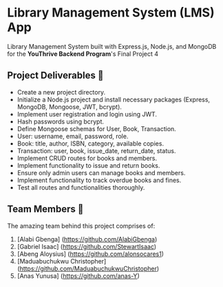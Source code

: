 # Library Management System (LMS) App
Library Management System built with Express.js, Node.js, and MongoDB for the __YouThrive Backend Program__'s Final Project 4



## Project Deliverables 🧩
- Create a new project directory.
- Initialize a Node.js project and install necessary packages (Express, MongoDB, Mongoose, JWT, bcrypt).
- Implement user registration and login using JWT. 
- Hash passwords using bcrypt.
- Define Mongoose schemas for User, Book, Transaction.
- User: username, email, password, role.
- Book: title, author, ISBN, category, available copies.
- Transaction: user, book, issue_date, return_date, status.
- Implement CRUD routes for books and members.
- Implement functionality to issue and return books.
- Ensure only admin users can manage books and members.
- Implement functionality to track overdue books and fines.
- Test all routes and functionalities thoroughly.


## Team Members 🤝

The amazing team behind this project comprises of:
1. [Alabi Gbenga] (https://github.com/AlabiGbenga)
2. [Gabriel Isaac] (https://github.com/StewartIsaac)
3. [Abeng Aloysius] (https://github.com/alonsocares1)
4. [Maduabuchukwu Christopher] (https://github.com/MaduabuchukwuChristopher)
5. [Anas Yunusa] (https://github.com/anas-Y)

